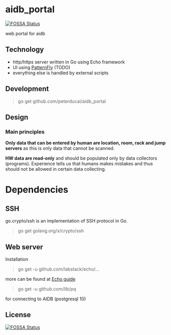 # aidb_portal
[![FOSSA Status](https://app.fossa.io/api/projects/git%2Bgithub.com%2Fpeterducai%2Faidb_portal.svg?type=shield)](https://app.fossa.io/projects/git%2Bgithub.com%2Fpeterducai%2Faidb_portal?ref=badge_shield)


web portal for aidb

## Technology

* http/https server written in Go using Echo framework
* UI using [PatternFly](http://www.patternfly.org) (TODO)
* everything else is handled by external scripts


## Development

> go get github.com/peterducai/aidb_portal

## Design

### Main principles

**Only data that can be entered by human are location, room, rack and jump servers** as this is only data that cannot be scanned.

**HW data are read-only** and should be populated only by data collectors (programs). Experience tells us that humans makes mistakes and thus should not be allowed in certain data collecting.

# Dependencies

## SSH

go.crypto/ssh is an implementation of SSH protocol in Go.

> go get golang.org/x/crypto/ssh

## Web server

Installation

>  go get -u github.com/labstack/echo/...

more can be found at [Echo guide](https://echo.labstack.com/guide)

> go get -u github.com/lib/pq

for connecting to AIDB (postgresql 10)

## License
[![FOSSA Status](https://app.fossa.io/api/projects/git%2Bgithub.com%2Fpeterducai%2Faidb_portal.svg?type=large)](https://app.fossa.io/projects/git%2Bgithub.com%2Fpeterducai%2Faidb_portal?ref=badge_large)